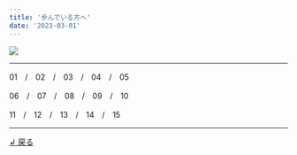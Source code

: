 ```yaml
---
title: '歩んでいる方へ'
date: '2023-03-01'
---
```

![](/images/22.jpg)
***
01　/　02　/　03　/　04　/　05

06　/　07　/　08　/　09　/　10

11　/　12　/　13　/　14　/　15
***
[ ↲ 戻る ](/posts/0)
